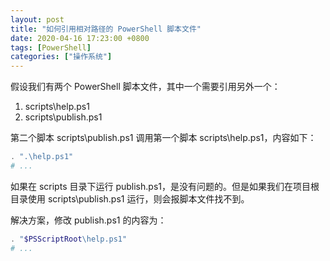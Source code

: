 ```yaml
---
layout: post
title: "如何引用相对路径的 PowerShell 脚本文件"
date: 2020-04-16 17:23:00 +0800
tags: [PowerShell]
categories: ["操作系统"]
---
```


假设我们有两个 PowerShell 脚本文件，其中一个需要引用另外一个：

1. scripts\help.ps1
1. scripts\publish.ps1

第二个脚本 scripts\publish.ps1 调用第一个脚本 scripts\help.ps1，内容如下：

```powershell
. ".\help.ps1"
# ...
```

如果在 scripts 目录下运行 publish.ps1，是没有问题的。但是如果我们在项目根目录使用 scripts\publish.ps1 运行，则会报脚本文件找不到。

解决方案，修改 publish.ps1 的内容为：

```powershell
. "$PSScriptRoot\help.ps1"
# ...
```
